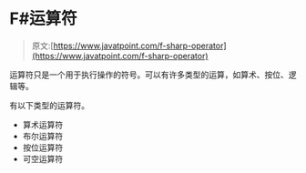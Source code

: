 # F#运算符

> 原文:[https://www.javatpoint.com/f-sharp-operator](https://www.javatpoint.com/f-sharp-operator)

运算符只是一个用于执行操作的符号。可以有许多类型的运算，如算术、按位、逻辑等。

有以下类型的运算符。

*   算术运算符
*   布尔运算符
*   按位运算符
*   可空运算符